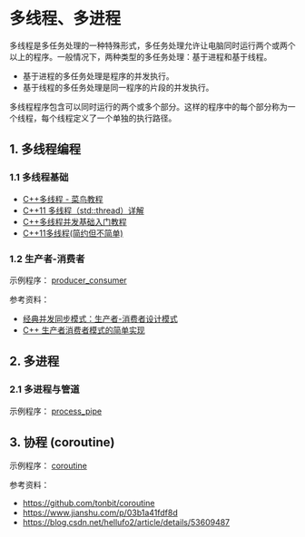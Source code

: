 # 多线程、多进程

多线程是多任务处理的一种特殊形式，多任务处理允许让电脑同时运行两个或两个以上的程序。一般情况下，两种类型的多任务处理：基于进程和基于线程。

* 基于进程的多任务处理是程序的并发执行。
* 基于线程的多任务处理是同一程序的片段的并发执行。

多线程程序包含可以同时运行的两个或多个部分。这样的程序中的每个部分称为一个线程，每个线程定义了一个单独的执行路径。



## 1. 多线程编程

### 1.1 多线程基础

* [C++多线程 - 菜鸟教程](https://www.runoob.com/cplusplus/cpp-multithreading.html)
* [C++11 多线程（std::thread）详解](https://blog.csdn.net/sjc_0910/article/details/118861539)
* [C++多线程并发基础入门教程](https://zhuanlan.zhihu.com/p/194198073)
* [C++11多线程(简约但不简单)](https://www.jianshu.com/p/dcce068ee32b)



### 1.2 生产者-消费者

示例程序： [producer_consumer](producer_consumer)

参考资料：
* [经典并发同步模式：生产者-消费者设计模式](https://zhuanlan.zhihu.com/p/73442055)
* [C++ 生产者消费者模式的简单实现](https://blog.csdn.net/weixin_44344462/article/details/99831339)



## 2. 多进程

### 2.1 多进程与管道
示例程序： [process_pipe](process_pipe)



## 3. 协程 (coroutine)

示例程序： [coroutine](coroutine)



参考资料：

* https://github.com/tonbit/coroutine
* https://www.jianshu.com/p/03b1a41fdf8d
* https://blog.csdn.net/hellufo2/article/details/53609487

